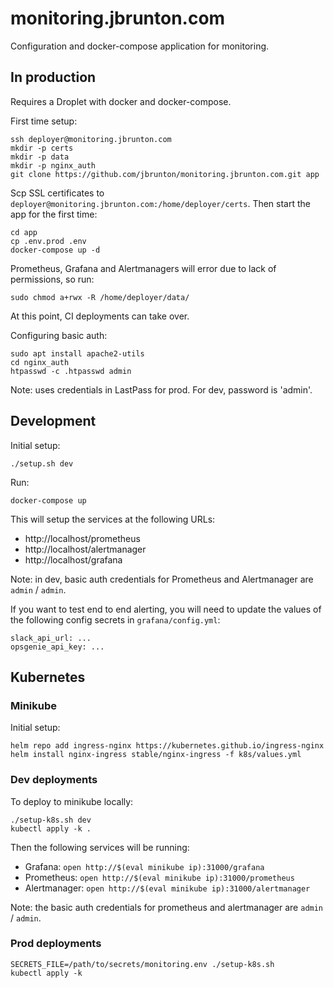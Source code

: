 # monitoring.jbrunton.com

Configuration and docker-compose application for monitoring.

## In production

Requires a Droplet with docker and docker-compose.

First time setup:

    ssh deployer@monitoring.jbrunton.com
    mkdir -p certs
    mkdir -p data
    mkdir -p nginx_auth
    git clone https://github.com/jbrunton/monitoring.jbrunton.com.git app
    
Scp SSL certificates to `deployer@monitoring.jbrunton.com:/home/deployer/certs`. Then start the app for the first time:

    cd app
    cp .env.prod .env
    docker-compose up -d

Prometheus, Grafana and Alertmanagers will error due to lack of permissions, so run:

    sudo chmod a+rwx -R /home/deployer/data/

At this point, CI deployments can take over.

Configuring basic auth:

    sudo apt install apache2-utils
    cd nginx_auth
    htpasswd -c .htpasswd admin

Note: uses credentials in LastPass for prod. For dev, password is 'admin'.

## Development

Initial setup:

    ./setup.sh dev

Run:

    docker-compose up

This will setup the services at the following URLs:

* http://localhost/prometheus
* http://localhost/alertmanager
* http://localhost/grafana

Note: in dev, basic auth credentials for Prometheus and Alertmanager are `admin` / `admin`.

If you want to test end to end alerting, you will need to update the values of the following config secrets in `grafana/config.yml`:

    slack_api_url: ...
    opsgenie_api_key: ...

## Kubernetes

### Minikube

Initial setup:

    helm repo add ingress-nginx https://kubernetes.github.io/ingress-nginx
    helm install nginx-ingress stable/nginx-ingress -f k8s/values.yml

### Dev deployments

To deploy to minikube locally:

    ./setup-k8s.sh dev
    kubectl apply -k .

Then the following services will be running:

* Grafana: `open http://$(eval minikube ip):31000/grafana`
* Prometheus: `open http://$(eval minikube ip):31000/prometheus`
* Alertmanager: `open http://$(eval minikube ip):31000/alertmanager`

Note: the basic auth credentials for prometheus and alertmanager are `admin` / `admin`.

### Prod deployments

    SECRETS_FILE=/path/to/secrets/monitoring.env ./setup-k8s.sh
    kubectl apply -k
